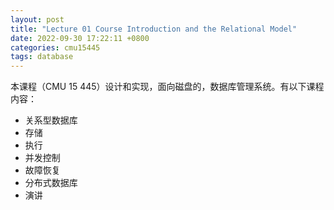 ```yaml
---
layout: post
title: "Lecture 01 Course Introduction and the Relational Model"
date: 2022-09-30 17:22:11 +0800
categories: cmu15445
tags: database
---
```

本课程（CMU 15 445）设计和实现，面向磁盘的，数据库管理系统。有以下课程内容：

- 关系型数据库
- 存储
- 执行
- 并发控制
- 故障恢复
- 分布式数据库
- 演讲
